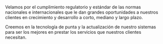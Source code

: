 

Velamos por el cumplimiento regulatorio y  estándar  de las normas nacionales e internacionales que le dan grandes oportunidades a nuestros clientes en crecimiento y desarrollo a corto, mediano y largo plazo.

Creemos en la tecnología de punta y la actualización de nuestro sistemas para ser los mejores en prestar los servicios que nuestros clientes necesitan.
